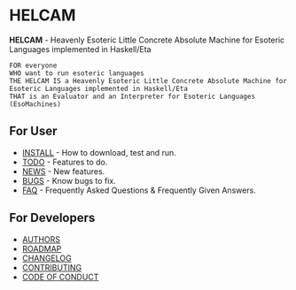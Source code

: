 # HELCAM
**HELCAM** - Heavenly Esoteric Little Concrete Absolute Machine for Esoteric Languages implemented in Haskell/Eta

```
FOR everyone
WHO want to run esoteric languages
THE HELCAM IS a Heavenly Esoteric Little Concrete Absolute Machine for Esoteric Languages implemented in Haskell/Eta
THAT is an Evaluator and an Interpreter for Esoteric Languages  (EsoMachines)
```

## For User
* [INSTALL](INSTALL.md) - How to download, test and run.
* [TODO](TODO.md) - Features to do.
* [NEWS](NEWS.md) - New features.
* [BUGS](BUGS.md) - Know bugs to fix.
* [FAQ](FAQ.md) -  Frequently Asked Questions & Frequently Given Answers.

## For Developers

* [AUTHORS](AUTHORS.md)
* [ROADMAP](ROADMAP.md)
* [CHANGELOG](CHANGELOG.md)
* [CONTRIBUTING](CONTRIBUTING.md)
* [CODE OF CONDUCT](CODE_OF_CONDUCT.md)

